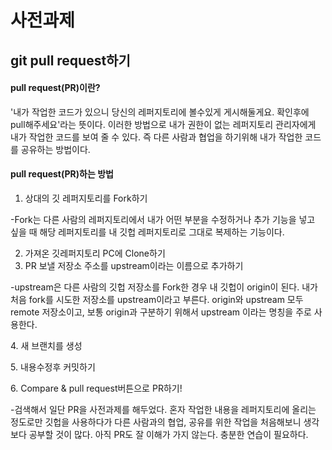 # 사전과제

## git pull request하기



#### &#x20;pull request(PR)이란?

'내가 작업한 코드가 있으니 당신의 레퍼지토리에 볼수있게 게시해둘게요. 확인후에 pull해주세요'라는 뜻이다. 이러한 방법으로 내가 권한이 없는 레퍼지토리 관리자에게 내가 작업한 코드를 보여 줄 수 있다. 즉 다른 사람과 협업을 하기위해 내가 작업한 코드를 공유하는 방법이다.&#x20;



#### pull request(PR)하는 방법

1. 상대의 깃 레퍼지토리를 Fork하기

\-Fork는 다른 사람의 레퍼지토리에서 내가 어떤 부분을 수정하거나 추가 기능을 넣고 싶을 때 해당 레퍼지토리를 내 깃헙 레퍼지토리로 그대로 복제하는 기능이다.

2. &#x20;가져온 깃레퍼지토리 PC에 Clone하기
3. PR 보낼 저장소 주소를 upstream이라는 이름으로 추가하기

\-upstream은 다른 사람의 깃헙 저장소를 Fork한 경우 내 깃헙이 origin이 된다. 내가 처음 fork를 시도한 저장소를 upstream이라고 부른다. origin와 upstream 모두 remote 저장소이고, 보통 origin과 구분하기 위해서 upstream 이라는 명칭을 주로 사용한다.

&#x20;4\. 새 브랜치를 생성

&#x20;5\. 내용수정후 커밋하기

&#x20;6\. Compare & pull request버튼으로 PR하기!



\-검색해서 일단 PR을 사전과제를 해두었다. 혼자 작업한 내용을 레퍼지토리에 올리는 정도로만 깃헙을 사용하다가 다른 사람과의 협업, 공유를 위한 작업을 처음해보니 생각보다 공부할 것이 많다. 아직 PR도 잘 이해가 가지 않는다. 충분한 연습이 필요하다.
